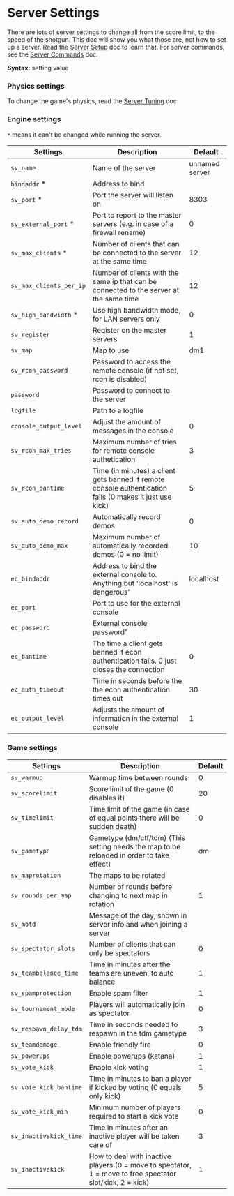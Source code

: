 # Server Settings

There are lots of server settings to change all from the score limit, to the speed of the shotgun. This doc will show you what those are, not how to set up a server. Read the [Server Setup](server_setup.md) doc to learn that. For server commands, see the [Server Commands](server_commands.md) doc.

**Syntax:** setting value

### Physics settings

To change the game's physics, read the [Server Tuning](server_tuning.md) doc.

### Engine settings

`*` means it can't be changed while running the server.

|Settings|	Description|	Default|
| ------ | ---------- | -------- |
|`sv_name` |	Name of the server|	unnamed server|
|`bindaddr` *|	Address to bind	| |
|`sv_port` *|	Port the server will listen on|	8303|
|`sv_external_port` *|	Port to report to the master servers (e.g. in case of a firewall rename)|	0|
|`sv_max_clients` *|	Number of clients that can be connected to the server at the same time|	12|
|`sv_max_clients_per_ip`|	Number of clients with the same ip that can be connected to the server at the same time|	12|
|`sv_high_bandwidth` *|	Use high bandwidth mode, for LAN servers only|	0|
|`sv_register`|	Register on the master servers|	1|
|`sv_map`|	Map to use|	dm1|
|`sv_rcon_password`|	Password to access the remote console (if not set, rcon is disabled)|  |
|`password`|	Password to connect to the server|	|
|`logfile`|	Path to a logfile| |
|`console_output_level`|	Adjust the amount of messages in the console|	0|
|`sv_rcon_max_tries`|	Maximum number of tries for remote console authetication|	3|
|`sv_rcon_bantime`|	Time (in minutes) a client gets banned if remote console authentication fails (0 makes it just use kick)|	5|
|`sv_auto_demo_record`| Automatically record demos| 0|
|`sv_auto_demo_max`| Maximum number of automatically recorded demos (0 = no limit)| 10|
|`ec_bindaddr`|Address to bind the external console to. Anything but 'localhost' is dangerous"|localhost|
|`ec_port`|Port to use for the external console||
|`ec_password`|External console password"||
|`ec_bantime`|The time a client gets banned if econ authentication fails. 0 just closes the connection|0|
|`ec_auth_timeout`|Time in seconds before the the econ authentication times out|30|
|`ec_output_level`|Adjusts the amount of information in the external console|1|

### Game settings

|Settings|	Description|	Default|
| ------ | ---------- | -------- |
|`sv_warmup`|	Warmup time between rounds|	0|
|`sv_scorelimit`|	Score limit of the game (0 disables it)|	20|
|`sv_timelimit`|	Time limit of the game (in case of equal points there will be sudden death)|	0|
|`sv_gametype`|	Gametype (dm/ctf/tdm) (This setting needs the map to be reloaded in order to take effect)|	dm|
|`sv_maprotation`|	The maps to be rotated|	|
|`sv_rounds_per_map`|	Number of rounds before changing to next map in rotation|	1|
|`sv_motd`|	Message of the day, shown in server info and when joining a server|	|
|`sv_spectator_slots`|	Number of clients that can only be spectators|	0|
|`sv_teambalance_time`|	Time in minutes after the teams are uneven, to auto balance|	1|
|`sv_spamprotection`|	Enable spam filter|	1|
|`sv_tournament_mode`|	Players will automatically join as spectator|	0|
|`sv_respawn_delay_tdm`|	Time in seconds needed to respawn in the tdm gametype|	3|
|`sv_teamdamage`|	Enable friendly fire|	0|
|`sv_powerups`|	Enable powerups (katana)|	1|
|`sv_vote_kick`|	Enable kick voting|	1|
|`sv_vote_kick_bantime`|	Time in minutes to ban a player if kicked by voting (0 equals only kick)|	5|
|`sv_vote_kick_min`|	Minimum number of players required to start a kick vote|	0|
|`sv_inactivekick_time`|	Time in minutes after an inactive player will be taken care of|	3|
|`sv_inactivekick`|	How to deal with inactive players (0 = move to spectator, 1 = move to free spectator slot/kick, 2 = kick)|	1|
